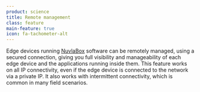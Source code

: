```yaml
---
product: science
title: Remote management
class: feature
main-feature: true
icon: fa-tachometer-alt
---
```


Edge devices running [NuvlaBox](https://sixsq.com/products-and-services/nuvlabox/overview) software can be remotely managed, using a secured connection, giving you full visibility and manageability of each edge device and the applications running inside them. This feature works on all IP connectivity, even if the edge device is connected to the network via a private IP.  It also works with intermittent connectivity, which is common in many field scenarios.
